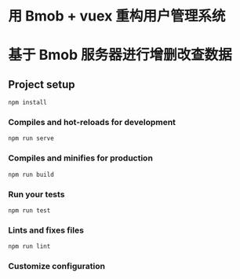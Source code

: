 # 用 Bmob + vuex 重构用户管理系统

# 基于 Bmob 服务器进行增删改查数据

## Project setup
```
npm install
```

### Compiles and hot-reloads for development
```
npm run serve
```

### Compiles and minifies for production
```
npm run build
```

### Run your tests
```
npm run test
```

### Lints and fixes files
```
npm run lint
```

### Customize configuration